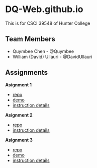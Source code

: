 # DQ-Web.github.io
This is for CSCI 39548 of Hunter College


## Team Members
- Quymbee Chen - @Quymbee
- William (David) Ullauri - @DavidUllauri

## Assignments

**Asignment 1**
- [repo](https://github.com/DQ-Web/assignment1)
- [demo](https://dq-web.github.io/assignment1/index.html)
- [instruction details](https://mtlynch3.github.io/WebDevSu21/#assignment-1)

**Asignment 2**
- [repo](https://github.com/DQ-Web/assignment2)
- [instruction details](https://mtlynch3.github.io/WebDevSu21/#assignment-2)

**Asignment 3**
- [repo](https://github.com/DQ-Web/assignment3)
- [demo](https://dq-web.github.io/assignment3/)
- [instruction details](https://mtlynch3.github.io/WebDevSu21/#assignment-3)
